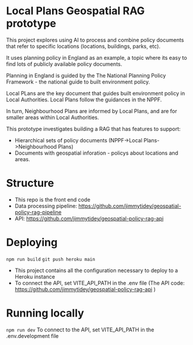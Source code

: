 # Local Plans Geospatial RAG prototype

This project explores using AI to process and combine policy documents that refer to specific locations (locations, buildings, parks, etc).

It uses planning policy in England as an example, a topic where its easy to find lots of publicly available policy documents.

Planning in England is guided by the The National Planning Policy Framework - the national guide to built environment policy.

Local PLans are the key document that guides built environment policy in Local Authorities. Local Plans follow the guidances in the NPPF.

In turn, Neighbourhood Plans are informed by Local Plans, and are for smaller areas within Local Authorities.

This prototype investigates building a RAG that has features to support:

- Hierarchical sets of policy documents (NPPF->Local Plans->Neighbourhood Plans)
- Documents with geospatial inforation - policys about locations and areas.

# Structure

- This repo is the front end code
- Data processing pipeline: https://github.com/jimmytidey/geospatial-policy-rag-pipeline
- API: https://github.com/jimmytidey/geospatial-policy-rag-api

# Deploying

`npm run build`
`git push heroku main`

- This project contains all the configuration necessary to deploy to a Heroku instance
- To connect the API, set VITE_API_PATH in the .env file (The API code: https://github.com/jimmytidey/geospatial-policy-rag-api )

# Running locally

`npm run dev`
To connect to the API, set VITE_API_PATH in the .env.development file
